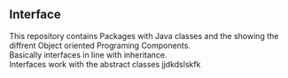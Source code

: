 ## Interface
This repository contains
Packages with Java classes and the showing the diffrent Object oriented Programing Components.<br />
Basically interfaces in line with inheritance. <br />
Interfaces work with the abstract classes
jjdkdslskfk
